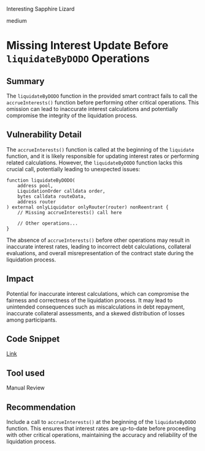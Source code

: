 Interesting Sapphire Lizard

medium

# Missing Interest Update Before `liquidateByDODO` Operations

## Summary
The `liquidateByDODO` function in the provided smart contract fails to call the `accrueInterests()` function before performing other critical operations. This omission can lead to inaccurate interest calculations and potentially compromise the integrity of the liquidation process.
## Vulnerability Detail
The `accrueInterests()` function is called at the beginning of the `liquidate` function, and it is likely responsible for updating interest rates or performing related calculations. However, the `liquidateByDODO` function lacks this crucial call, potentially leading to unexpected issues:
```solidity
function liquidateByDODO(
    address pool,
    LiquidationOrder calldata order,
    bytes calldata routeData,
    address router
) external onlyLiquidator onlyRouter(router) nonReentrant {
    // Missing accrueInterests() call here

    // Other operations...
}
```
The absence of `accrueInterests()` before other operations may result in inaccurate interest rates, leading to incorrect debt calculations, collateral evaluations, and overall misrepresentation of the contract state during the liquidation process.
## Impact
Potential for inaccurate interest calculations, which can compromise the fairness and correctness of the liquidation process. It may lead to unintended consequences such as miscalculations in debt repayment, inaccurate collateral assessments, and a skewed distribution of losses among participants.
## Code Snippet
[Link](https://github.com/sherlock-audit/2023-12-dodo/blob/main/dodo-v3/contracts/DODOV3MM/D3Vault/D3VaultLiquidation.sol#L97-L127)
## Tool used

Manual Review

## Recommendation
Include a call to `accrueInterests()` at the beginning of the `liquidateByDODO` function. This ensures that interest rates are up-to-date before proceeding with other critical operations, maintaining the accuracy and reliability of the liquidation process.